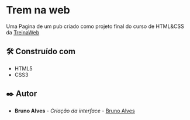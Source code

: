 # Trem na web

Uma Pagina de um pub criado como projeto final do curso de HTML&CSS da [TreinaWeb](https://www.treinaweb.com.br)


## 🛠️ Construído com
* HTML5
* CSS3

## ✒️ Autor
* **Bruno Alves** - *Criação da interface* - [Bruno Alves](https://github.com/Brunoazzireluto)